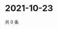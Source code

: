 # 2021-10-23

共 0 条

<!-- BEGIN WEIBO -->
<!-- 最后更新时间 Sat Oct 23 2021 10:29:32 GMT+0800 (China Standard Time) -->

<!-- END WEIBO -->
